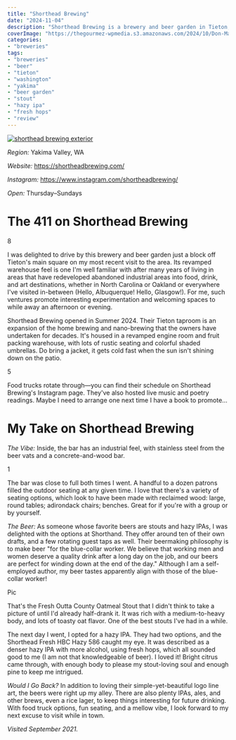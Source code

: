 ```yaml
---
title: "Shorthead Brewing"
date: "2024-11-04"
description: "Shorthead Brewing is a brewery and beer garden in Tieton, WA, offering great beer selections and a welcome gathering space in the community."
coverImage: "https://thegourmez-wpmedia.s3.amazonaws.com/2024/10/Don-Mateo+(5).jpg"
categories:
- "breweries"
tags:
- "breweries"
- "beer"
- "tieton"
- "washington"
- "yakima"
- "beer garden"
- "stout"
- "hazy ipa"
- "fresh hops"
- "review"
---
```

[![shorthead brewing exterior](https://thegourmez-wpmedia.s3.amazonaws.com/2024/11/Shorthead-Brewing+(6).jpg)](https://thegourmez-wpmedia.s3.amazonaws.com/2024/11/Shorthead-Brewing+(6).jpg)

*Region:* Yakima Valley, WA

*Website:* <https://shortheadbrewing.com/>

*Instagram:* <https://www.instagram.com/shortheadbrewing/>

*Open:* Thursday–Sundays

# The 411 on Shorthead Brewing

8

I was delighted to drive by this brewery and beer garden just a block off Tieton's main square on my most recent visit to the area. Its revamped warehouse feel is one I'm well familiar with after many years of living in areas that have redeveloped abandoned industrial areas into food, drink, and art destinations, whether in North Carolina or Oakland or everywhere I've visited in-between (Hello, Albuquerque! Hello, Glasgow!). For me, such ventures promote interesting experimentation and welcoming spaces to while away an afternoon or evening.

Shorthead Brewing opened in Summer 2024. Their Tieton taproom is an expansion of the home brewing and nano-brewing that the owners have undertaken for decades. It's housed in a revamped engine room and fruit packing warehouse, with lots of rustic seating and colorful shaded umbrellas. Do bring a jacket, it gets cold fast when the sun isn't shining down on the patio.

5

Food trucks rotate through—you can find their schedule on Shorthead Brewing's Instagram page. They've also hosted live music and poetry readings. Maybe I need to arrange one next time I have a book to promote…

# My Take on Shorthead Brewing

*The Vibe:* Inside, the bar has an industrial feel, with stainless steel from the beer vats and a concrete-and-wood bar.

1

The bar was close to full both times I went. A handful to a dozen patrons filled the outdoor seating at any given time. I love that there's a variety of seating options, which look to have been made with reclaimed wood: large, round tables; adirondack chairs; benches. Great for if you're with a group or by yourself.

*The Beer:* As someone whose favorite beers are stouts and hazy IPAs, I was delighted with the options at Shorthand. They offer around ten of their own drafts, and a few rotating guest taps as well. Their beermaking philosophy is to make beer "for the blue-collar worker. We believe that working men and women deserve a quality drink after a long day on the job, and our beers are perfect for winding down at the end of the day."  Although I am a self-employed author, my beer tastes apparently align with those of the blue-collar worker!

Pic

That's the Fresh Outta County Oatmeal Stout that I didn't think to take a picture of until I'd already half-drank it. It was rich with a medium-to-heavy body, and lots of toasty oat flavor. One of the best stouts I've had in a while.

The next day I went, I opted for a hazy IPA. They had two options, and the Shorthead Fresh HBC Hazy 586 caught my eye. It was described as a denser hazy IPA with more alcohol, using fresh hops, which all sounded good to me (I am not that knowledgeable of beer). I loved it! Bright citrus came through, with enough body to please my stout-loving soul and enough pine to keep me intrigued.

*Would I Go Back?* In addition to loving their simple-yet-beautiful logo line art, the beers were right up my alley. There are also plenty IPAs, ales, and other brews, even a rice lager, to keep things interesting for future drinking. With food truck options, fun seating, and a mellow vibe, I look forward to my next excuse to visit while in town.

*Visited September 2021.*
